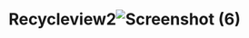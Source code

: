 # Recycleview2![Screenshot (6)](https://user-images.githubusercontent.com/99938094/223590614-25432bb3-d4bc-47c3-b702-6f3589d49bfc.png)
